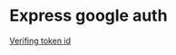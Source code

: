 # Express google auth

[Verifing token id](https://developers.google.com/identity/gsi/web/guides/verify-google-id-token?hl=es-419)
